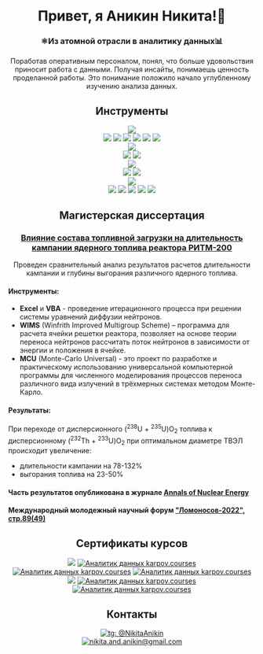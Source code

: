 <h1 align="center">Привет, я Аникин Никита!👋</h1>

<h3 align="center">⚛️Из атомной отрасли в аналитику данных📊</h3>
<p align="center">Поработав оперативным персоналом, понял, что больше удовольствия приносит работа с данными. Получая инсайты, понимаешь ценность проделанной работы. Это понимание положило начало углубленному изучению анализа данных.</p>

<h2 align="center">Инструменты</h2>

<div align="center">
  <img src="https://img.shields.io/badge/Python-4A90E2?style=for-the-badge&logo=python&logoColor=white"/>
</div>
<div align="center">
  <img src="https://img.shields.io/badge/pandas-1D334A?style=for-the-badge&logo=pandas&logoColor=white"/>
  <img src="https://img.shields.io/badge/SciPy-1D334A?style=for-the-badge&logo=scipy&logoColor=white"/>
  <img src="https://img.shields.io/badge/NumPy-1D334A?style=for-the-badge&logo=NumPy&logoColor=white"/>
  <img src="https://img.shields.io/badge/pandahouse-1D334A?style=for-the-badge"/>
  <img src="https://img.shields.io/badge/seaborn-1D334A?style=for-the-badge"/>
  <img src="https://img.shields.io/badge/matplotlib-1D334A?style=for-the-badge"/>
</div>
<div align="center">
  <img src="https://img.shields.io/badge/SQL-4A90E2?style=for-the-badge"/>
</div>
<div align="center">
  <img src="https://img.shields.io/badge/ClickHouse-1D334A?style=for-the-badge&logo=clickhouse&logoColor=white"/>
  <img src="https://img.shields.io/badge/PostgreSQL-1D334A?style=for-the-badge&logo=PostgreSQL&logoColor=white"/>
</div>
<div align="center">
  <img src="https://img.shields.io/badge/BI-4A90E2?style=for-the-badge"/>
</div>
<div align="center">
  <img src="https://img.shields.io/badge/Tableau-1D334A?style=for-the-badge&logo=tableau&logoColor=white"/>
  <img src="https://img.shields.io/badge/Superset-1D334A?style=for-the-badge"/>
</div>
<div align="center">
  <img src="https://img.shields.io/badge/Прочее-4A90E2?style=for-the-badge"/>
</div>
<div align="center">
  <img src="https://img.shields.io/badge/Airflow-1D334A?style=for-the-badge&logo=apacheairflow&logoColor=white"/>
  <img src="https://img.shields.io/badge/Excel-1D334A?style=for-the-badge&logo=microsoftexcel&logoColor=white"/>
  <img src="https://img.shields.io/badge/Redash-1D334A?style=for-the-badge&logo=redash&logoColor=white"/>
  <img src="https://img.shields.io/badge/Jupyter-1D334A?style=for-the-badge&logo=jupyter&logoColor=white"/>
  <img src="https://img.shields.io/badge/git-1D334A?style=for-the-badge&logo=git&logoColor=white"/>
</div>

<h2  align="center">Магистерская диссертация</h2>
<h3  align="center"><a href="https://disk.yandex.ru/i/EBlYOnXou7Rxpg">Влияние состава топливной загрузки на длительность кампании ядерного топлива реактора РИТМ-200</a></h3>

<p align="center">Проведен сравнительный анализ результатов расчетов длительности кампании и глубины выгорания различного ядерного топлива.</p>

<h4>Инструменты:</h4>
<ul>
  <li><b>Excel</b> и <b>VBA</b> - проведение итерационного процесса при решении системы уравнений диффузии нейтронов.</li>
  <li><b>WIMS</b> (Winfrith Improved Multigroup Scheme) – программа для расчета ячейки решетки реактора, позволяет на основе теории переноса нейтронов рассчитать поток нейтронов в зависимости от энергии и положения в ячейке.</li>
  <li><b>MCU</b> (Monte-Carlo Universal) - это проект по разработке и практическому использованию универсальной компьютерной программы для численного моделирования процессов переноса различного вида излучений в трёхмерных системах методом Монте-Карло.</li>
</ul>

<h4>Результаты:</h4>
<p>При переходе от дисперсионного (<sup>238</sup>U + <sup>235</sup>U)O<sub>2</sub> топлива к дисперсионному (<sup>232</sup>Th + <sup>233</sup>U)O<sub>2</sub> при оптимальном диаметре ТВЭЛ происходит увеличение:</p>
<ul>
  <li>длительности кампании на 78-132%</li>
  <li>выгорания топлива на 23-50%</li>
</ul>

<h4>Часть результатов опубликована в журнале <a href="https://www.sciencedirect.com/science/article/abs/pii/S0306454922001402?dgcid=coauthor"><b>Annals of Nuclear Energy</b></a></h4>
<h4>Международный молодежный научный форум <a href="https://disk.yandex.ru/i/iSQ629rHwYySfA">"Ломоносов-2022", стр.89(49)</a></h4>

<h2  align="center">Сертификаты курсов</h2>
<div align="center">
  <img src="https://img.shields.io/badge/karpov.courses-4A90E2?style=for-the-badge"/>
  <a href="https://lab.karpov.courses/certificate/ae6ec04d-16f1-41f5-a393-a6f0dcb99ad8/"><img src="https://img.shields.io/badge/Аналитик_данных-1D334A?style=for-the-badge" alt="Аналитик данных karpov.courses""></a>
  <a href="https://lab.karpov.courses/certificate/e4c9458a-9933-4fc8-b2fa-370f14c50581/"><img src="https://img.shields.io/badge/Симулятор_аналитика-1D334A?style=for-the-badge" alt="Аналитик данных karpov.courses""></a>
  <a href="https://lab.karpov.courses/certificate/9f00a81f-a5c7-45bc-90ba-6ede9c039e60/"><img src="https://img.shields.io/badge/Симулятор_SQL-1D334A?style=for-the-badge" alt="Аналитик данных karpov.courses""></a>
</div>

<div align="center">
  <img src="https://img.shields.io/badge/stepik-4A90E2?style=for-the-badge"/>
  <a href="https://stepik.org/cert/1035627"><img src="https://img.shields.io/badge/Поколение_Python:_курс_для_продвинутых-1D334A?style=for-the-badge" alt="Аналитик данных karpov.courses""></a>
  <a href="https://stepik.org/cert/1046813"><img src="https://img.shields.io/badge/Основы_статистики-1D334A?style=for-the-badge" alt="Аналитик данных karpov.courses""></a>
</div>

<h2  align="center">Контакты</h2>
<div  align="center">
  <a href="https://t.me/NikitaAnikin"><img src="https://img.shields.io/badge/Telegram_@NikitaAnikin-4A90E2?style=for-the-badge&logo=telegram&logoColor=black" alt="tg: @NikitaAnikin""></a>
</div>
<div  align="center">
  <a href="mailto:nikita.and.anikin@gmail.com"><img src="https://img.shields.io/badge/nikita.and.anikin@gmail.com-4A90E2?style=for-the-badge&logo=maildotru&logoColor=black" alt="nikita.and.anikin@gmail.com""></a>
</div>
